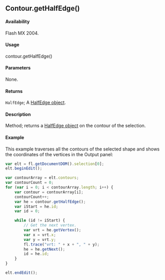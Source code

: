 ## Contour.getHalfEdge()

#### Availability

Flash MX 2004.

#### Usage

contour.getHalfEdge()

#### Parameters

None.

#### Returns

`HalfEdge`; A [HalfEdge object](../HalfEdge_object/HalfEdge_summary.md).

#### Description

Method; returns a [HalfEdge object](../HalfEdge_object/HalfEdge_summary.md) on the contour of the selection.

#### Example

This example traverses all the contours of the selected shape and shows the coordinates of the vertices in the Output panel:

```javascript
var elt = fl.getDocumentDOM().selection[0];
elt.beginEdit();

var contourArray = elt.contours;
var contourCount = 0;
for (var i = 0; i < contourArray.length; i++) {
    var contour = contourArray[i];
    contourCount++;
    var he = contour.getHalfEdge();
    var iStart = he.id;
    var id = 0;

    while (id != iStart) {
        // Get the next vertex.
        var vrt = he.getVertex();
        var x = vrt.x;
        var y = vrt.y;
        fl.trace("vrt: " + x + ", " + y);
        he = he.getNext();
        id = he.id;
    }
}

elt.endEdit();
```
